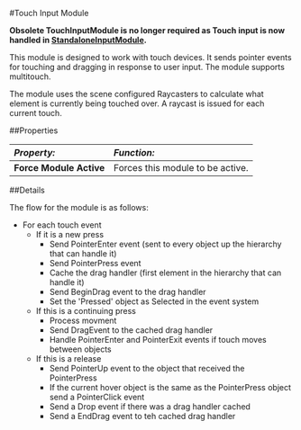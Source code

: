 #Touch Input Module

**Obsolete
TouchInputModule is no longer required as Touch input is now handled in [StandaloneInputModule](script-StandaloneInputModule).**

This module is designed to work with touch devices. It sends pointer events for touching and dragging in response to user input. The module supports multitouch.

The module uses the scene configured Raycasters to calculate what element is currently being touched over. A raycast is issued for each current touch.
 

##Properties

|**_Property:_** |**_Function:_** |
|:---|:---|
|__Force Module Active__ | Forces this module to be active. |

##Details

The flow for the module is as follows:

- For each touch event
    - If it is a new press
        - Send PointerEnter event (sent to every object up the hierarchy that can handle it)
        - Send PointerPress event
        - Cache the drag handler (first element in the hierarchy that can handle it)
        - Send BeginDrag event to the drag handler
        - Set the 'Pressed' object as Selected in the event system
    - If this is a continuing press
        - Process movment
        - Send DragEvent to the cached drag handler
        - Handle PointerEnter and PointerExit events if touch moves between objects
    - If this is a release
        - Send PointerUp event to the object that received the PointerPress
        - If the current hover object is the same as the PointerPress object send a PointerClick event
        - Send a Drop event if there was a drag handler cached
        - Send a EndDrag event to teh cached drag handler